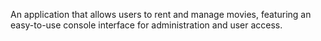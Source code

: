 An application that allows users to rent and manage movies, featuring an easy-to-use console interface for administration and user access.